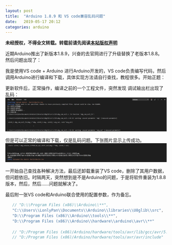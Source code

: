 ```yaml
---
layout: post
title:  "Arduino 1.8.9 和 VS code兼容乱码问题"
date:   2019-05-17 20:12
categories: arduino
---
```

 
 **未经授权，不得全文转载。转载前请先阅读[本站版权声明](https://lonlypan.com/archivers/版权声明)**
 
 近期Arduino推出了新版本1.8.9，兴奋的去官网进行了升级替换了老版本1.8.8。然后问题出现了：
 
 我是使用VS code + Arduino 进行Arduino开发的，VS code负责编写代码，然后调用Arduino进行编译和下载，具体实现方法请自行查找，教程很多。开始正题：
 
 更新软件后，正常操作，编译之前的一个工程文件，突然发现 调试输出栏出现了乱码：
 ![输出乱码]( /images/Posts/20190517输出乱码.png)

但是可以正常的编译和下载，仅是乱码问题。下张图片显示上传成功。
 ![输出乱码 2](/images/Posts/20190517输出乱码2.png)

一开始自己查找各种解决方法，最后还卸载重装了VS code，删除了其用户数据，但问题依旧。时隔两天，突然想到是不是Arduino的问题，于是将软件重装为1.8.8版本，然后，然后......问题就解决了。

最后附一张VS code和Arduino联合使用的配置参数，作为备忘。
 
 ```cpp
	// "D:\\Program Files (x86)\\Arduino\\**",
	"C:\\Users\\LonlyPan\\Documents\\Arduino\\libraries\\U8glib\\src",
	"D:\\Program Files (x86)\\Arduino\\tools\\**",
	"D:\\Program Files (x86)\\Arduino\\hardware\\arduino\\avr\\**"
	
    // "D:/Program Files (x86)/Arduino/hardware/tools/avr/lib/gcc/avr/5.4.0/include",
    // "D:/Program Files (x86)/Arduino/hardware/tools/avr/avr/include"
 ```
